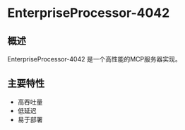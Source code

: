 # EnterpriseProcessor-4042

## 概述

EnterpriseProcessor-4042 是一个高性能的MCP服务器实现。

## 主要特性

- 高吞吐量
- 低延迟
- 易于部署
